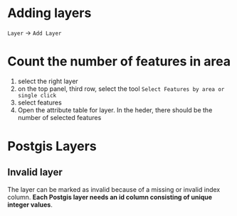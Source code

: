 # Adding layers
`Layer` -> `Add Layer`

# Count the number of features in area
1. select the right layer
1. on the top panel, third row, select the tool `Select Features by area or single click`
1. select features
1. Open the attribute table for layer. In the heder, there should be the number of selected features

# Postgis Layers

## Invalid layer
The layer can be marked as invalid because of a missing or invalid index column. **Each Postgis layer needs an id column consisting of unique integer values**.